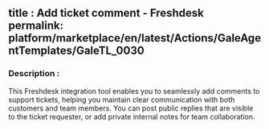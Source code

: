 title : Add ticket comment - Freshdesk  
permalink: platform/marketplace/en/latest/Actions/GaleAgentTemplates/GaleTL_0030
---
### Description :  

This Freshdesk integration tool enables you to seamlessly add comments to support tickets, helping you maintain clear communication with both customers and team members. You can post public replies that are visible to the ticket requester, or add private internal notes for team collaboration.

